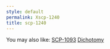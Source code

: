 ```yaml
---
style: default
permalink: Xscp-1240
title: scp-1240
---
```

You may also like:
[SCP-1093](http://scp-wiki.net/scp-1093)
[Dichotomy](http://scp-wiki.net/dichotomy)